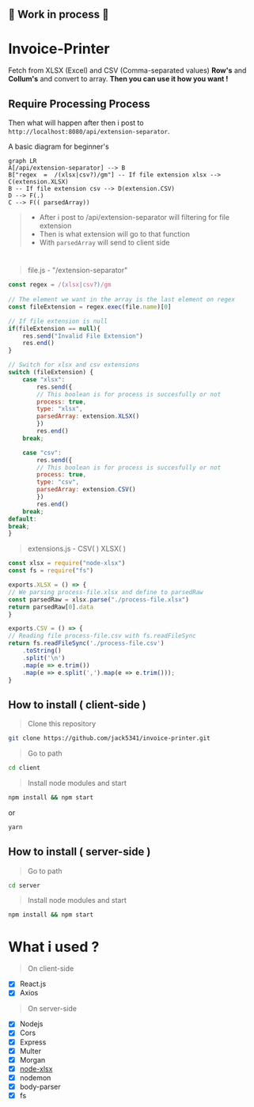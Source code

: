 ## 📝 Work in process 📝

# Invoice-Printer
Fetch from XLSX (Excel) and CSV (Comma-separated values) **Row's**  and **Collum's** and convert to array.
**Then you can use it how you want !**

## Require Processing Process
Then what will happen after then i post  to `http://localhost:8080/api/extension-separator`.

A basic diagram for beginner's  

``` mermaid
graph LR
A[/api/extension-separator] --> B
B["regex  =  /(xlsx|csv?)/gm"] -- If file extension xlsx --> C(extension.XLSX)
B -- If file extension csv --> D(extension.CSV)
D --> F(.)
C --> F(( parsedArray))
```

> - After i post to /api/extension-separator will filtering for file extension
> - Then is what extension will go to that function
> - With `parsedArray` will send to client side
#
> file.js - "/extension-separator"
```js
const regex = /(xlsx|csv?)/gm
	
// The element we want in the array is the last element on regex
const fileExtension = regex.exec(file.name)[0]

// If file extension is null
if(fileExtension == null){
	res.send("Invalid File Extension")
	res.end()
}

// Switch for xlsx and csv extensions
switch (fileExtension) {
	case "xlsx":
		res.send({
		// This boolean is for process is succesfully or not 
		process: true,
		type: "xlsx",
		parsedArray: extension.XLSX()
		})
		res.end()
	break;

	case "csv":
		res.send({
		// This boolean is for process is succesfully or not 
		process: true,
		type: "csv",
		parsedArray: extension.CSV()
		})
		res.end()
	break;
default:
break;
}
```

>extensions.js - CSV( ) XLSX( )
```js
const xlsx = require("node-xlsx")
const fs = require("fs")

exports.XLSX = () => {
// We parsing process-file.xlsx and define to parsedRaw
const parsedRaw = xlsx.parse("./process-file.xlsx")
return parsedRaw[0].data
}

exports.CSV = () => {
// Reading file process-file.csv with fs.readFileSync 
return fs.readFileSync('./process-file.csv')
	.toString()
	.split('\n')
	.map(e => e.trim())
	.map(e => e.split(',').map(e => e.trim()));
}
```
## How to install ( client-side )

> Clone this repository
```sh
git clone https://github.com/jack5341/invoice-printer.git
```
> Go to path
```sh
cd client
```
>Install node modules and start
```sh
npm install && npm start
```

or

```sh
yarn
```

## How to install ( server-side )
> Go to path
```sh
cd server
```
> Install node modules and start
```sh
npm install && npm start
```   

# What i used ? 
> On client-side 
- [x] React.js
- [x] Axios
> On server-side
- [x] Nodejs
- [x] Cors
- [x] Express
- [x] Multer
- [x] Morgan
- [x] [node-xlsx](https://www.npmjs.com/package/node-xlsx)
- [x] nodemon
- [x] body-parser
- [x] fs
